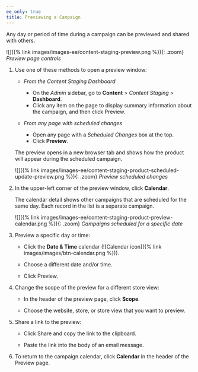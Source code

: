 ```yaml
---
ee_only: true
title: Previewing a Campaign
---
```


Any day or period of time during a campaign can be previewed and shared with others.

![]({% link images/images-ee/content-staging-preview.png %}){: .zoom}
_Preview page controls_

1. Use one of these methods to open a preview window:

   - _From the Content Staging Dashboard_

      - On the _Admin_ sidebar, go to  **Content** > _Content Staging_ > **Dashboard**.
      - Click any item on the page to display summary information about the campaign, and then click <span class="btn">Preview</span>.

   - _From any page with scheduled changes_

      - Open any page with a _Scheduled Changes_ box at the top.
      - Click **Preview**.

   The preview opens in a new browser tab and shows how the product will appear during the scheduled campaign.

   ![]({% link images/images-ee/content-staging-product-scheduled-update-preview.png %}){: .zoom}
   _Preview scheduled changes_

1. In the upper-left corner of the preview window, click **Calendar**.

   The calendar detail shows other campaigns that are scheduled for the same day. Each record in the list is a separate campaign.

   ![]({% link images/images-ee/content-staging-product-preview-calendar.png %}){: .zoom}
   _Campaigns scheduled for a specific date_

1. Preview a specific day or time:

   - Click the **Date & Time** calendar (![Calendar icon]({% link images/images/btn-calendar.png %})).

   - Choose a different date and/or time.

   - Click <span class="btn">Preview</span>.

1. Change the scope of the preview for a different store view:

   - In the header of the preview page, click **Scope**.

   - Choose the website, store, or store view that you want to preview.

1. Share a link to the preview:

   - Click <span class="btn">Share</span> and copy the link to the clipboard.

   - Paste the link into the body of an email message.

1. To return to the campaign calendar, click **Calendar** in the header of the Preview page.
